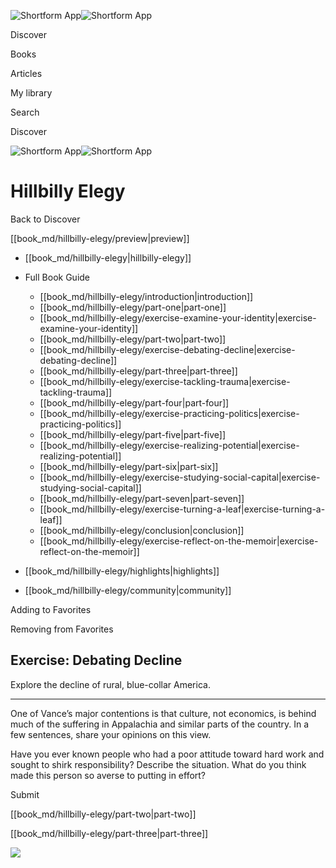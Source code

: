 ![Shortform App](/img/logo.36a2399e.svg)![Shortform App](/img/logo-dark.70c1b072.svg)

Discover

Books

Articles

My library

Search

Discover

![Shortform App](/img/logo.36a2399e.svg)![Shortform App](/img/logo-dark.70c1b072.svg)

# Hillbilly Elegy

Back to Discover

[[book_md/hillbilly-elegy/preview|preview]]

  * [[book_md/hillbilly-elegy|hillbilly-elegy]]
  * Full Book Guide

    * [[book_md/hillbilly-elegy/introduction|introduction]]
    * [[book_md/hillbilly-elegy/part-one|part-one]]
    * [[book_md/hillbilly-elegy/exercise-examine-your-identity|exercise-examine-your-identity]]
    * [[book_md/hillbilly-elegy/part-two|part-two]]
    * [[book_md/hillbilly-elegy/exercise-debating-decline|exercise-debating-decline]]
    * [[book_md/hillbilly-elegy/part-three|part-three]]
    * [[book_md/hillbilly-elegy/exercise-tackling-trauma|exercise-tackling-trauma]]
    * [[book_md/hillbilly-elegy/part-four|part-four]]
    * [[book_md/hillbilly-elegy/exercise-practicing-politics|exercise-practicing-politics]]
    * [[book_md/hillbilly-elegy/part-five|part-five]]
    * [[book_md/hillbilly-elegy/exercise-realizing-potential|exercise-realizing-potential]]
    * [[book_md/hillbilly-elegy/part-six|part-six]]
    * [[book_md/hillbilly-elegy/exercise-studying-social-capital|exercise-studying-social-capital]]
    * [[book_md/hillbilly-elegy/part-seven|part-seven]]
    * [[book_md/hillbilly-elegy/exercise-turning-a-leaf|exercise-turning-a-leaf]]
    * [[book_md/hillbilly-elegy/conclusion|conclusion]]
    * [[book_md/hillbilly-elegy/exercise-reflect-on-the-memoir|exercise-reflect-on-the-memoir]]
  * [[book_md/hillbilly-elegy/highlights|highlights]]
  * [[book_md/hillbilly-elegy/community|community]]



Adding to Favorites 

Removing from Favorites 

## Exercise: Debating Decline

Explore the decline of rural, blue-collar America.

* * *

One of Vance’s major contentions is that culture, not economics, is behind much of the suffering in Appalachia and similar parts of the country. In a few sentences, share your opinions on this view.

Have you ever known people who had a poor attitude toward hard work and sought to shirk responsibility? Describe the situation. What do you think made this person so averse to putting in effort?

Submit 

[[book_md/hillbilly-elegy/part-two|part-two]]

[[book_md/hillbilly-elegy/part-three|part-three]]

![](https://bat.bing.com/action/0?ti=56018282&Ver=2&mid=ad26cf96-e193-4200-b673-e74e20b2a224&sid=49fff5b0636c11eeb9c611038afc8668&vid=4a005010636c11ee80c703d4c4a7acd5&vids=0&msclkid=N&pi=0&lg=en-US&sw=800&sh=600&sc=24&nwd=1&tl=Shortform%20%7C%20Book&p=https%3A%2F%2Fwww.shortform.com%2Fapp%2Fbook%2Fhillbilly-elegy%2Fexercise-debating-decline&r=&lt=422&evt=pageLoad&sv=1&rn=40908)
